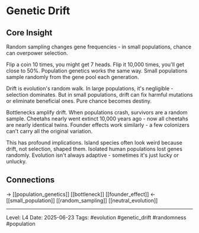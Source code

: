 # Genetic Drift

## Core Insight
Random sampling changes gene frequencies - in small populations, chance can overpower selection.

Flip a coin 10 times, you might get 7 heads. Flip it 10,000 times, you'll get close to 50%. Population genetics works the same way. Small populations sample randomly from the gene pool each generation.

Drift is evolution's random walk. In large populations, it's negligible - selection dominates. But in small populations, drift can fix harmful mutations or eliminate beneficial ones. Pure chance becomes destiny.

Bottlenecks amplify drift. When populations crash, survivors are a random sample. Cheetahs nearly went extinct 10,000 years ago - now all cheetahs are nearly identical twins. Founder effects work similarly - a few colonizers can't carry all the original variation.

This has profound implications. Island species often look weird because drift, not selection, shaped them. Isolated human populations lost genes randomly. Evolution isn't always adaptive - sometimes it's just lucky or unlucky.

## Connections
→ [[population_genetics]] [[bottleneck]] [[founder_effect]]
← [[small_population]] [[random_sampling]] [[neutral_evolution]]

---
Level: L4
Date: 2025-06-23
Tags: #evolution #genetic_drift #randomness #population